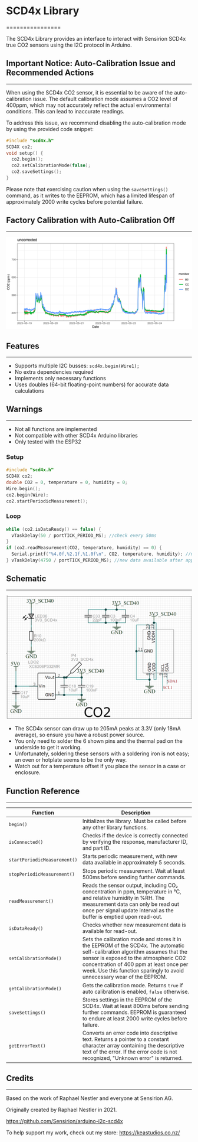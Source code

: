 # SCD4x Library
================

The SCD4x Library provides an interface to interact with Sensirion SCD4x true CO2 sensors using the I2C protocol in Arduino.

## Important Notice: Auto-Calibration Issue and Recommended Actions
---------------------------------------------------------------

When using the SCD4x CO2 sensor, it is essential to be aware of the auto-calibration issue. The default calibration mode assumes a CO2 level of 400ppm, which may not accurately reflect the actual environmental conditions. This can lead to inaccurate readings.

To address this issue, we recommend disabling the auto-calibration mode by using the provided code snippet:

```c++
#include "scd4x.h"
SCD4X co2;
void setup() {
  co2.begin();
  co2.setCalibrationMode(false);
  co2.saveSettings();
}
```
Please note that exercising caution when using the `saveSettings()` command, as it writes to the EEPROM, which has a limited lifespan of approximately 2000 write cycles before potential failure.

## Factory Calibration with Auto-Calibration Off
--------------------------------------------

![Co Location Calibration](/images/cal.png)

## Features
---------

* Supports multiple I2C busses: `scd4x.begin(Wire1);`
* No extra dependencies required
* Implements only necessary functions
* Uses doubles (64-bit floating-point numbers) for accurate data calculations

## Warnings
---------

- Not all functions are implemented
- Not compatible with other SCD4x Arduino libraries
- Only tested with the ESP32

### Setup
```c++
#include "scd4x.h"
SCD4X co2;
double CO2 = 0, temperature = 0, humidity = 0;
Wire.begin();
co2.begin(Wire);
co2.startPeriodicMeasurement();
```
### Loop
```c++
while (co2.isDataReady() == false) {
  vTaskDelay(50 / portTICK_PERIOD_MS); //check every 50ms
}
if (co2.readMeasurement(CO2, temperature, humidity) == 0) {
  Serial.printf("%4.0f,%2.1f,%1.0f\n", CO2, temperature, humidity); //nice formatting of data
} vTaskDelay(4750 / portTICK_PERIOD_MS); //new data available after approx 5 seconds
```

## Schematic
------------

![Schematic](/images/schematic.png)

* The SCD4x sensor can draw up to 205mA peaks at 3.3V (only 18mA average), so ensure you have a robust power source.
* You only need to solder the 6 shown pins and the thermal pad on the underside to get it working.
* Unfortunately, soldering these sensors with a soldering iron is not easy; an oven or hotplate seems to be the only way.
* Watch out for a temperature offset if you place the sensor in a case or enclosure.

## Function Reference
--------------------

| Function                     | Description                                                                                                                                                                                                                                                                                  |
| ---------------------------- | -------------------------------------------------------------------------------------------------------------------------------------------------------------------------------------------------------------------------------------------------------------------------------------------- |
| `begin()`                    | Initializes the library. Must be called before any other library functions.                                                                                                                                                                                                                  |
| `isConnected()`              | Checks if the device is correctly connected by verifying the response, manufacturer ID, and part ID.                                                                                                                                                                                         |
| `startPeriodicMeasurement()` | Starts periodic measurement, with new data available in approximately 5 seconds.                                                                                                                                                                                                             |
| `stopPeriodicMeasurement()`  | Stops periodic measurement. Wait at least 500ms before sending further commands.                                                                                                                                                                                                             |
| `readMeasurement()`          | Reads the sensor output, including CO₂ concentration in ppm, temperature in °C, and relative humidity in %RH. The measurement data can only be read out once per signal update interval as the buffer is emptied upon read-out.                                                              |
| `isDataReady()`              | Checks whether new measurement data is available for read-out.                                                                                                                                                                                                                               |
| `setCalibrationMode()`       | Sets the calibration mode and stores it in the EEPROM of the SCD4x. The automatic self-calibration algorithm assumes that the sensor is exposed to the atmospheric CO2 concentration of 400 ppm at least once per week. Use this function sparingly to avoid unnecessary wear of the EEPROM. |
| `getCalibrationMode()`       | Gets the calibration mode. Returns `true` if auto calibration is enabled, `false` otherwise.                                                                                                                                                                                                 |
| `saveSettings()`             | Stores settings in the EEPROM of the SCD4x. Wait at least 800ms before sending further commands. EEPROM is guaranteed to endure at least 2000 write cycles before failure.                                                                                                                   |
| `getErrorText()`             | Converts an error code into descriptive text. Returns a pointer to a constant character array containing the descriptive text of the error. If the error code is not recognized, "Unknown error" is returned.                                                                                |

## Credits
---------

Based on the work of Raphael Nestler and everyone at Sensirion AG.

Originally created by Raphael Nestler in 2021.

https://github.com/Sensirion/arduino-i2c-scd4x

To help support my work, check out my store: https://keastudios.co.nz/